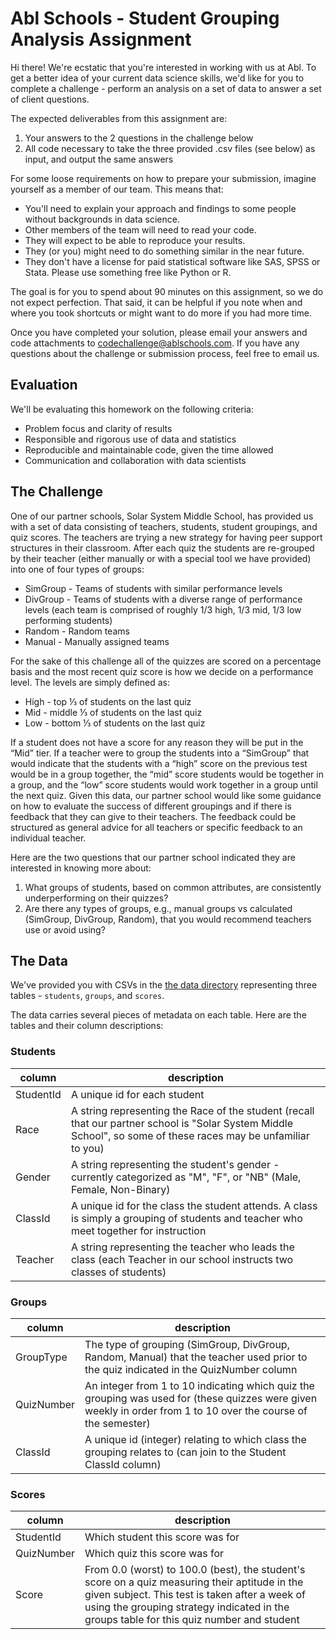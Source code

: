 # Abl Schools - Student Grouping Analysis Assignment

Hi there! We're ecstatic that you're interested in working with us at Abl. To get a better idea of your current data science skills, we'd like for you to complete a challenge - perform an analysis on a set of data to answer a set of client questions.

The expected deliverables from this assignment are:

  1. Your answers to the 2 questions in the challenge below
  2. All code necessary to take the three provided .csv files (see below) as input, and output the same answers

For some loose requirements on how to prepare your submission, imagine yourself as a member of our team. This means that:

* You'll need to explain your approach and findings to some people without backgrounds in data science.
* Other members of the team will need to read your code.
* They will expect to be able to reproduce your results.
* They (or you) might need to do something similar in the near future.
* They don't have a license for paid statistical software like SAS, SPSS or Stata. Please use something free like Python or R.

The goal is for you to spend about 90 minutes on this assignment, so we do not expect perfection. That said, it can be helpful if you note when and where you took shortcuts or might want to do more if you had more time.

Once you have completed your solution, please email your answers and code attachments to codechallenge@ablschools.com.  If you have any questions about the challenge or submission process, feel free to email us.

## Evaluation
We'll be evaluating this homework on the following criteria:
- Problem focus and clarity of results
- Responsible and rigorous use of data and statistics
- Reproducible and maintainable code, given the time allowed
- Communication and collaboration with data scientists


## The Challenge

One of our partner schools, Solar System Middle School, has provided us with a set of data consisting of teachers, students, student groupings, and quiz scores. The teachers are trying a new strategy for having peer support structures in their classroom. After each quiz the students are re-grouped by their teacher (either manually or with a special tool we have provided) into one of four types of groups:   

* SimGroup - Teams of students with similar performance levels
* DivGroup - Teams of students with a diverse range of performance levels (each team is comprised of roughly 1/3 high, 1/3 mid, 1/3 low performing students)
* Random - Random teams
* Manual - Manually assigned teams

For the sake of this challenge all of the quizzes are scored on a percentage basis and the most recent quiz score is how we decide on a performance level. The levels are simply defined as:
* High - top ⅓ of students on the last quiz
* Mid - middle ⅓ of students on the last quiz
* Low - bottom ⅓ of students on the last quiz

If a student does not have a score for any reason they will be put in the “Mid” tier. If a teacher were to group the students into a “SimGroup” that would indicate that the students with a “high” score on the previous test would be in a group together, the “mid” score students would be together in a group, and the “low” score students would work together in a group until the next quiz.
Given this data, our partner school would like some guidance on how to evaluate the success of different groupings and if there is feedback that they can give to their teachers. The feedback could be structured as general advice for all teachers or specific feedback to an individual teacher.

Here are the two questions that our partner school indicated they are interested in knowing more about:
1. What groups of students, based on common attributes, are consistently underperforming on their quizzes?
2. Are there any types of groups, e.g., manual groups vs calculated (SimGroup, DivGroup, Random), that you would recommend teachers use or avoid using?


## The Data

We've provided you with CSVs in the [the data directory](data/) representing three tables - `students`, `groups`, and `scores`.  

The data carries several pieces of metadata on each table.  Here are the tables and their column descriptions:

### Students

<table>
  <thead>
    <tr>
      <th>column</th>
      <th>description</th>
    </tr>
  </thead>
  <tbody>
    <tr>
      <td>StudentId</td>
      <td>A unique id for each student</td>
    </tr>
    <tr>
      <td>Race</td>
      <td>A string representing the Race of the student (recall that our partner school is "Solar System Middle School", so some of these races may be unfamiliar to you)</td>
    </tr>
    <tr>
      <td>Gender</td>
      <td>A string representing the student's gender - currently categorized as "M", "F", or "NB" (Male, Female, Non-Binary)</td>
    </tr>
    <tr>
      <td>ClassId</td>
      <td>A unique id for the class the student attends. A class is simply a grouping of students and teacher who meet together for instruction</td>
    </tr>
    <tr>
      <td>Teacher</td>
      <td>A string representing the teacher who leads the class (each Teacher in our school instructs two classes of students)</td>
    </tr>
  </tbody>
</table>

### Groups

<table>
  <thead>
    <tr>
      <th>column</th>
      <th>description</th>
    </tr>
  </thead>
  <tbody>
    <tr>
      <td>GroupType</td>
      <td>The type of grouping (SimGroup, DivGroup, Random, Manual) that the teacher used prior to the quiz indicated in the QuizNumber column</td>
    </tr>
    <tr>
      <td>QuizNumber</td>
      <td>An integer from 1 to 10 indicating which quiz the grouping was used for (these quizzes were given weekly in order from 1 to 10 over the course of the semester)</td>
    </tr>
    <tr>
      <td>ClassId</td>
      <td>A unique id (integer) relating to which class the grouping relates to (can join to the Student ClassId column)</td>
    </tr>
  </tbody>
</table>

### Scores

<table>
  <thead>
    <tr>
      <th>column</th>
      <th>description</th>
    </tr>
  </thead>
  <tbody>
    <tr>
      <td>StudentId</td>
      <td>Which student this score was for</td>
    </tr>
    <tr>
      <td>QuizNumber</td>
      <td>Which quiz this score was for</td>
    </tr>
    <tr>
      <td>Score</td>
      <td>From 0.0 (worst) to 100.0 (best), the student's score on a quiz measuring their aptitude in the given subject.  This test is taken after a week of using the grouping strategy indicated in the groups table for this quiz number and student</td>
    </tr>
  </tbody>
</table>
